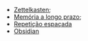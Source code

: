 
- [Zettelkasten](Zettelkasten);
- [Memória a longo prazo](Memória%20a%20longo%20prazo);
- [Repetição espaçada](Repetição%20espaçada.md)
- [Obsidian](Obsidian.md)